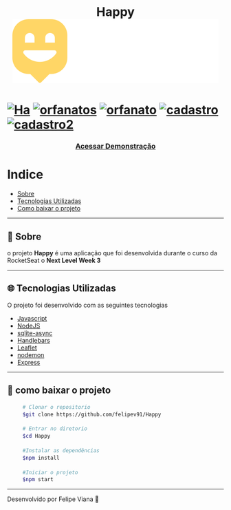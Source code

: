 <h1 align="center">
     Happy <img src="public/images/logo.svg">
</h1>

<h1>
<a href="https://ibb.co/30WKDgG"><img src="https://i.ibb.co/jLGtcnB/Ha.jpg" alt="Ha" border="0"></a>
<a href="https://ibb.co/XYLwSrJ"><img src="https://i.ibb.co/FH3PgL7/orfanatos.jpg" alt="orfanatos" border="0"></a>
<a href="https://ibb.co/j8H829G"><img src="https://i.ibb.co/Prtrns4/orfanato.jpg" alt="orfanato" border="0"></a>
    <a href="https://ibb.co/9rSFJnK"><img src="https://i.ibb.co/tJF7SBj/cadastro.jpg" alt="cadastro" border="0"></a>
<a href="https://ibb.co/QHwBxrD"><img src="https://i.ibb.co/1XWV48z/cadastro2.jpg" alt="cadastro2" border="0"></a>
</h1>


<h3 align="center">    
   <a href="https://nlw-happy-app.herokuapp.com/">Acessar Demonstração</a>
</h3>    

# Indice 

- [Sobre](#-Sobre)
- [Tecnologias Utilizadas](#-tecnologias-utilizadas)
- [Como baixar o projeto](#-como-baixar-o-projeto)

---

## 📝 Sobre

o projeto **Happy** é uma aplicação que foi desenvolvida durante o curso da RocketSeat o  **Next Level Week 3**

---

## 🌐 Tecnologias Utilizadas

O projeto foi desenvolvido com as seguintes tecnologias 

- [Javascript](https://www.javascript.com/)
- [NodeJS](https://nodejs.org/en/)
- [sqlite-async](https://www.npmjs.com/package/sqlite-async)
- [Handlebars](https://handlebarsjs.com/)
- [Leaflet](https://leafletjs.com/)
- [nodemon](https://www.npmjs.com/package/nodemon)
- [Express](https://www.npmjs.com/package/express)

---

## 📁 como baixar o projeto

```bash
     # Clonar o repositorio
     $git clone https://github.com/felipev91/Happy
     
     # Entrar no diretorio
     $cd Happy
     
     #Instalar as dependências
     $npm install

     #Iniciar o projeto
     $npm start
```

---

Desenvolvido por Felipe Viana 🚀

